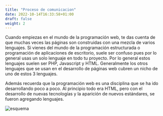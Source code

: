 ```yaml
---
title: "Proceso de comunicacion"
date: 2022-10-14T16:33:58+01:00
draft: false
weight: 2
---
```


Cuando empiezas en el mundo de la programación web, te das cuenta de que muchas veces las páginas son construidas con una mezcla de varios lenguajes. Si vienes del mundo de la programación estructurada o programación de aplicaciones de escritorio, suele ser confuso pues por lo general usas un solo lenguaje en todo tu proyecto. Por lo general estos lenguajes suelen ser PHP, Javascript y HTML. Generalmente los otros lenguajes que se usan en el desarrollo de páginas web cubren un nicho de uno de estos 3 lenguajes.

Además recuerda que la programación web es una disciplina que se ha ido desarrollando poco a poco. Al principio todo era HTML, pero con el desarrollo de nuevas tecnologías y la aparición de nuevos estándares, se fueron agregando lenguajes.

![esquema](/images/esquema.jpg)